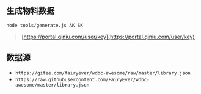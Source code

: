## 生成物料数据

`node tools/generate.js AK SK`

> [https://portal.qiniu.com/user/key](https://portal.qiniu.com/user/key)

## 数据源

* `https://gitee.com/fairyever/wdbc-awesome/raw/master/library.json`
* `https://raw.githubusercontent.com/FairyEver/wdbc-awesome/master/library.json`